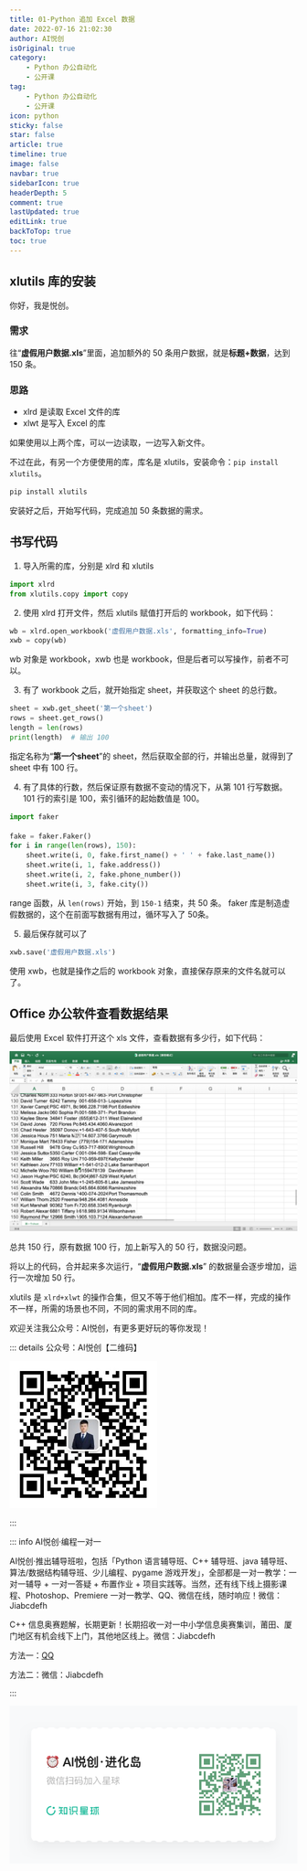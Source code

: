 ```yaml
---
title: 01-Python 追加 Excel 数据
date: 2022-07-16 21:02:30
author: AI悦创
isOriginal: true
category: 
    - Python 办公自动化
    - 公开课
tag:
    - Python 办公自动化
    - 公开课
icon: python
sticky: false
star: false
article: true
timeline: true
image: false
navbar: true
sidebarIcon: true
headerDepth: 5
comment: true
lastUpdated: true
editLink: true
backToTop: true
toc: true
---
```


## xlutils 库的安装

你好，我是悦创。

### 需求

往“**虚假用户数据.xls**”里面，追加额外的 50 条用户数据，就是**标题+数据**，达到 150 条。

### 思路

- xlrd 是读取 Excel 文件的库
- xlwt 是写入 Excel 的库

如果使用以上两个库，可以一边读取，一边写入新文件。

不过在此，有另一个方便使用的库，库名是 xlutils，安装命令：`pip install xlutils`。

```cmd
pip install xlutils
```

安装好之后，开始写代码，完成追加 50 条数据的需求。

## 书写代码

1. 导入所需的库，分别是 xlrd 和 xlutils

```python
import xlrd
from xlutils.copy import copy
```

2. 使用 xlrd 打开文件，然后 xlutils 赋值打开后的 workbook，如下代码：

```python
wb = xlrd.open_workbook('虚假用户数据.xls', formatting_info=True)
xwb = copy(wb)
```

wb 对象是 workbook，xwb 也是 workbook，但是后者可以写操作，前者不可以。

3. 有了 workbook 之后，就开始指定 sheet，并获取这个 sheet 的总行数。

```python
sheet = xwb.get_sheet('第一个sheet')
rows = sheet.get_rows()
length = len(rows)
print(length)  # 输出 100
```

指定名称为“**第一个sheet**”的 sheet，然后获取全部的行，并输出总量，就得到了 sheet 中有 100 行。

4. 有了具体的行数，然后保证原有数据不变动的情况下，从第 101 行写数据。101 行的索引是 100，索引循环的起始数值是 100。

```python
import faker

fake = faker.Faker()
for i in range(len(rows), 150):
    sheet.write(i, 0, fake.first_name() + ' ' + fake.last_name())
    sheet.write(i, 1, fake.address())
    sheet.write(i, 2, fake.phone_number())
    sheet.write(i, 3, fake.city())
```

range 函数，从 `len(rows)` 开始，到 `150-1` 结束，共 50 条。 faker 库是制造虚假数据的，这个在前面写数据有用过，循环写入了 50条。

5. 最后保存就可以了

```python
xwb.save('虚假用户数据.xls')
```

使用 xwb，也就是操作之后的 workbook 对象，直接保存原来的文件名就可以了。

## Office 办公软件查看数据结果

最后使用 Excel 软件打开这个 xls 文件，查看数据有多少行，如下代码：

![image-20220712135438520](./README.assets/image-20220712135438520.png)

总共 150 行，原有数据 100 行，加上新写入的 50 行，数据没问题。

将以上的代码，合并起来多次运行，“**虚假用户数据.xls**” 的数据量会逐步增加，运行一次增加 50 行。

xlutils 是 `xlrd+xlwt` 的操作合集，但又不等于他们相加。库不一样，完成的操作不一样，所需的场景也不同，不同的需求用不同的库。

欢迎关注我公众号：AI悦创，有更多更好玩的等你发现！

::: details 公众号：AI悦创【二维码】

![](/gzh.jpg)

:::

::: info AI悦创·编程一对一

AI悦创·推出辅导班啦，包括「Python 语言辅导班、C++ 辅导班、java 辅导班、算法/数据结构辅导班、少儿编程、pygame 游戏开发」，全部都是一对一教学：一对一辅导 + 一对一答疑 + 布置作业 + 项目实践等。当然，还有线下线上摄影课程、Photoshop、Premiere 一对一教学、QQ、微信在线，随时响应！微信：Jiabcdefh

C++ 信息奥赛题解，长期更新！长期招收一对一中小学信息奥赛集训，莆田、厦门地区有机会线下上门，其他地区线上。微信：Jiabcdefh

方法一：[QQ](http://wpa.qq.com/msgrd?v=3&uin=1432803776&site=qq&menu=yes)

方法二：微信：Jiabcdefh

:::

![](/zsxq.jpg)













